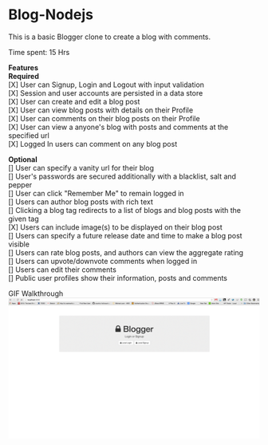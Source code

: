 # Blog-Nodejs

This is a basic Blogger clone to create a blog with comments.

Time spent: 15 Hrs

**Features**<BR/>
**Required**<BR/>
[X] User can Signup, Login and Logout with input validation<BR/>
[X] Session and user accounts are persisted in a data store<BR/>
[X] User can create and edit a blog post<BR/>
[X] User can view blog posts with details on their Profile<BR/>
[X] User can comments on their blog posts on their Profile<BR/>
[X] User can view a anyone's blog with posts and comments at the specified url<BR/>
[X] Logged In users can comment on any blog post<BR/>

**Optional**<BR/>
[] User can specify a vanity url for their blog<BR/>
[] User's passwords are secured additionally with a blacklist, salt and pepper<BR/>
[] User can click "Remember Me" to remain logged in<BR/>
[] Users can author blog posts with rich text<BR/>
[] Clicking a blog tag redirects to a list of blogs and blog posts with the given tag<BR/>
[X] Users can include image(s) to be displayed on their blog post<BR/>
[]  Users can specify a future release date and time to make a blog post visible<BR/>
[] Users can rate blog posts, and authors can view the aggregate rating<BR/>
[] Users can upvote/downvote comments when logged in<BR/>
[] Users can edit their comments<BR/>
[] Public user profiles show their information, posts and comments<BR/>

GIF Walkthrough
![GIF](walkthrough.gif)
